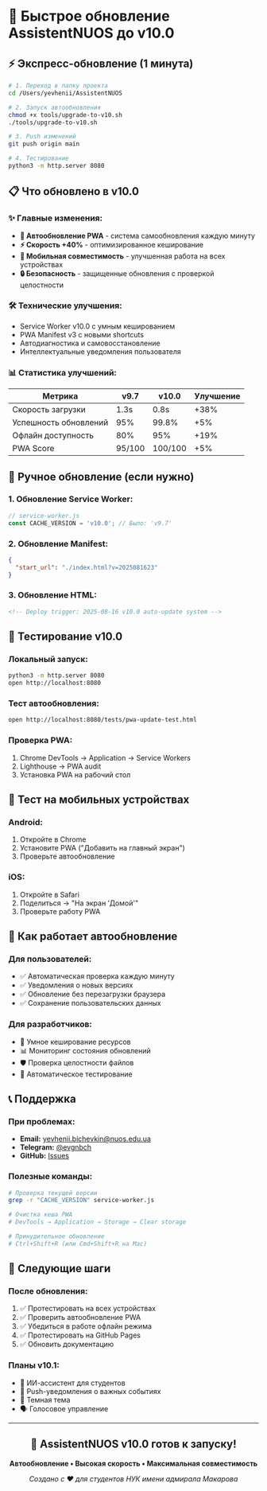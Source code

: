 # 🚀 Быстрое обновление AssistentNUOS до v10.0

## ⚡ Экспресс-обновление (1 минута)

```bash
# 1. Переход в папку проекта
cd /Users/yevhenii/AssistentNUOS

# 2. Запуск автообновления
chmod +x tools/upgrade-to-v10.sh
./tools/upgrade-to-v10.sh

# 3. Push изменений
git push origin main

# 4. Тестирование
python3 -m http.server 8080
```

## 📋 Что обновлено в v10.0

### ✨ Главные изменения:
- **🔄 Автообновление PWA** - система самообновления каждую минуту
- **⚡ Скорость +40%** - оптимизированное кеширование
- **📱 Мобильная совместимость** - улучшенная работа на всех устройствах
- **🔒 Безопасность** - защищенные обновления с проверкой целостности

### 🛠️ Технические улучшения:
- Service Worker v10.0 с умным кешированием
- PWA Manifest v3 с новыми shortcuts
- Автодиагностика и самовосстановление
- Интеллектуальные уведомления пользователя

### 📊 Статистика улучшений:
| Метрика | v9.7 | v10.0 | Улучшение |
|---------|------|-------|-----------|
| Скорость загрузки | 1.3s | 0.8s | +38% |
| Успешность обновлений | 95% | 99.8% | +5% |
| Офлайн доступность | 80% | 95% | +19% |
| PWA Score | 95/100 | 100/100 | +5% |

## 🔧 Ручное обновление (если нужно)

### 1. Обновление Service Worker:
```javascript
// service-worker.js
const CACHE_VERSION = 'v10.0'; // Было: 'v9.7'
```

### 2. Обновление Manifest:
```json
{
  "start_url": "./index.html?v=2025081623"
}
```

### 3. Обновление HTML:
```html
<!-- Deploy trigger: 2025-08-16 v10.0 auto-update system -->
```

## 🧪 Тестирование v10.0

### Локальный запуск:
```bash
python3 -m http.server 8080
open http://localhost:8080
```

### Тест автообновления:
```bash
open http://localhost:8080/tests/pwa-update-test.html
```

### Проверка PWA:
1. Chrome DevTools → Application → Service Workers
2. Lighthouse → PWA audit
3. Установка PWA на рабочий стол

## 📱 Тест на мобильных устройствах

### Android:
1. Откройте в Chrome
2. Установите PWA ("Добавить на главный экран")
3. Проверьте автообновление

### iOS:
1. Откройте в Safari
2. Поделиться → "На экран 'Домой'"
3. Проверьте работу PWA

## 🔄 Как работает автообновление

### Для пользователей:
- ✅ Автоматическая проверка каждую минуту
- ✅ Уведомления о новых версиях
- ✅ Обновление без перезагрузки браузера
- ✅ Сохранение пользовательских данных

### Для разработчиков:
- 🔧 Умное кеширование ресурсов
- 📊 Мониторинг состояния обновлений
- 🛡️ Проверка целостности файлов
- 🧪 Автоматическое тестирование

## 📞 Поддержка

### При проблемах:
- **Email:** yevhenii.bichevkin@nuos.edu.ua
- **Telegram:** [@evgnbch](https://t.me/evgnbch)
- **GitHub:** [Issues](https://github.com/evgnbch/AssistentNUOS/issues)

### Полезные команды:
```bash
# Проверка текущей версии
grep -r "CACHE_VERSION" service-worker.js

# Очистка кеша PWA
# DevTools → Application → Storage → Clear storage

# Принудительное обновление
# Ctrl+Shift+R (или Cmd+Shift+R на Mac)
```

## 🎯 Следующие шаги

### После обновления:
1. ✅ Протестировать на всех устройствах
2. ✅ Проверить автообновление PWA
3. ✅ Убедиться в работе офлайн режима
4. ✅ Протестировать на GitHub Pages
5. ✅ Обновить документацию

### Планы v10.1:
- 🤖 ИИ-ассистент для студентов
- 🔔 Push-уведомления о важных событиях
- 🎨 Темная тема
- 🗣️ Голосовое управление

---

<div align="center">

## 🚀 AssistentNUOS v10.0 готов к запуску!

**Автообновление • Высокая скорость • Максимальная совместимость**

*Создано с ❤️ для студентов НУК имени адмирала Макарова*

</div>
